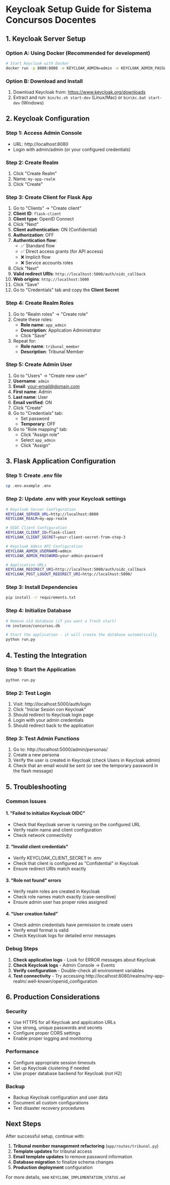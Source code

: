 # Keycloak Setup Guide for Sistema Concursos Docentes

## 1. Keycloak Server Setup

### Option A: Using Docker (Recommended for development)
```bash
# Start Keycloak with Docker
docker run -p 8080:8080 -e KEYCLOAK_ADMIN=admin -e KEYCLOAK_ADMIN_PASSWORD=admin quay.io/keycloak/keycloak:latest start-dev
```

### Option B: Download and Install
1. Download Keycloak from: https://www.keycloak.org/downloads
2. Extract and run: `bin/kc.sh start-dev` (Linux/Mac) or `bin\kc.bat start-dev` (Windows)

## 2. Keycloak Configuration

### Step 1: Access Admin Console
- URL: http://localhost:8080
- Login with admin/admin (or your configured credentials)

### Step 2: Create Realm
1. Click "Create Realm"
2. Name: `my-app-realm`
3. Click "Create"

### Step 3: Create Client for Flask App
1. Go to "Clients" → "Create client"
2. **Client ID**: `flask-client`
3. **Client type**: OpenID Connect
4. Click "Next"
5. **Client authentication**: ON (Confidential)
6. **Authorization**: OFF
7. **Authentication flow**:
   - ✅ Standard flow
   - ✅ Direct access grants (for API access)
   - ❌ Implicit flow
   - ❌ Service accounts roles
8. Click "Next"
9. **Valid redirect URIs**: `http://localhost:5000/auth/oidc_callback`
10. **Web origins**: `http://localhost:5000`
11. Click "Save"
12. Go to "Credentials" tab and copy the **Client Secret**

### Step 4: Create Realm Roles
1. Go to "Realm roles" → "Create role"
2. Create these roles:
   - **Role name**: `app_admin`
   - **Description**: Application Administrator
   - Click "Save"
3. Repeat for:
   - **Role name**: `tribunal_member`
   - **Description**: Tribunal Member

### Step 5: Create Admin User
1. Go to "Users" → "Create new user"
2. **Username**: `admin`
3. **Email**: your-email@domain.com
4. **First name**: Admin
5. **Last name**: User
6. **Email verified**: ON
7. Click "Create"
8. Go to "Credentials" tab:
   - Set password
   - **Temporary**: OFF
9. Go to "Role mapping" tab:
   - Click "Assign role"
   - Select `app_admin`
   - Click "Assign"

## 3. Flask Application Configuration

### Step 1: Create .env file
```bash
cp .env.example .env
```

### Step 2: Update .env with your Keycloak settings
```bash
# Keycloak Server Configuration
KEYCLOAK_SERVER_URL=http://localhost:8080
KEYCLOAK_REALM=my-app-realm

# OIDC Client Configuration
KEYCLOAK_CLIENT_ID=flask-client
KEYCLOAK_CLIENT_SECRET=your-client-secret-from-step-3

# Keycloak Admin API Configuration
KEYCLOAK_ADMIN_USERNAME=admin
KEYCLOAK_ADMIN_PASSWORD=your-admin-password

# Application URLs
KEYCLOAK_REDIRECT_URI=http://localhost:5000/auth/oidc_callback
KEYCLOAK_POST_LOGOUT_REDIRECT_URI=http://localhost:5000/
```

### Step 3: Install Dependencies
```bash
pip install -r requirements.txt
```

### Step 4: Initialize Database
```bash
# Remove old database (if you want a fresh start)
rm instance/concursos.db

# Start the application - it will create the database automatically
python run.py
```

## 4. Testing the Integration

### Step 1: Start the Application
```bash
python run.py
```

### Step 2: Test Login
1. Visit: http://localhost:5000/auth/login
2. Click "Iniciar Sesión con Keycloak"
3. Should redirect to Keycloak login page
4. Login with your admin credentials
5. Should redirect back to the application

### Step 3: Test Admin Functions
1. Go to: http://localhost:5000/admin/personas/
2. Create a new persona
3. Verify the user is created in Keycloak (check Users in Keycloak admin)
4. Check that an email would be sent (or see the temporary password in the flash message)

## 5. Troubleshooting

### Common Issues

#### 1. "Failed to initialize Keycloak OIDC"
- Check that Keycloak server is running on the configured URL
- Verify realm name and client configuration
- Check network connectivity

#### 2. "Invalid client credentials"
- Verify KEYCLOAK_CLIENT_SECRET in .env
- Check that client is configured as "Confidential" in Keycloak
- Ensure redirect URIs match exactly

#### 3. "Role not found" errors
- Verify realm roles are created in Keycloak
- Check role names match exactly (case-sensitive)
- Ensure admin user has proper roles assigned

#### 4. "User creation failed"
- Check admin credentials have permission to create users
- Verify email format is valid
- Check Keycloak logs for detailed error messages

### Debug Steps
1. **Check application logs** - Look for ERROR messages about Keycloak
2. **Check Keycloak logs** - Admin Console → Events
3. **Verify configuration** - Double-check all environment variables
4. **Test connectivity** - Try accessing http://localhost:8080/realms/my-app-realm/.well-known/openid_configuration

## 6. Production Considerations

### Security
- Use HTTPS for all Keycloak and application URLs
- Use strong, unique passwords and secrets
- Configure proper CORS settings
- Enable proper logging and monitoring

### Performance
- Configure appropriate session timeouts
- Set up Keycloak clustering if needed
- Use proper database backend for Keycloak (not H2)

### Backup
- Backup Keycloak configuration and user data
- Document all custom configurations
- Test disaster recovery procedures

## Next Steps

After successful setup, continue with:
1. **Tribunal member management refactoring** (`app/routes/tribunal.py`)
2. **Template updates** for tribunal access
3. **Email template updates** to remove password information
4. **Database migration** to finalize schema changes
5. **Production deployment** configuration

For more details, see `KEYCLOAK_IMPLEMENTATION_STATUS.md`
